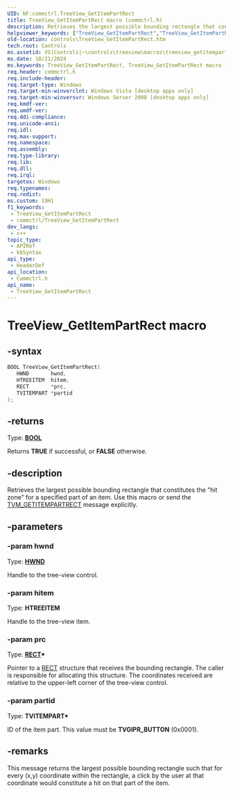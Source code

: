 ```yaml
---
UID: NF:commctrl.TreeView_GetItemPartRect
title: TreeView_GetItemPartRect macro (commctrl.h)
description: Retrieves the largest possible bounding rectangle that constitutes the &quot;hit zone&quot; for a specified part of an item. Use this macro or send the TVM_GETITEMPARTRECT message explicitly.
helpviewer_keywords: ["TreeView_GetItemPartRect","TreeView_GetItemPartRect macro [Windows Controls]","_shell_TreeView_GetItemPartRect","_shell_TreeView_GetItemPartRect_cpp","commctrl/TreeView_GetItemPartRect","controls.TreeView_GetItemPartRect","controls._shell_TreeView_GetItemPartRect"]
old-location: controls\TreeView_GetItemPartRect.htm
tech.root: Controls
ms.assetid: VS|Controls|~\controls\treeview\macros\treeview_getitempartrect.htm
ms.date: 10/21/2024
ms.keywords: TreeView_GetItemPartRect, TreeView_GetItemPartRect macro [Windows Controls], _shell_TreeView_GetItemPartRect, _shell_TreeView_GetItemPartRect_cpp, commctrl/TreeView_GetItemPartRect, controls.TreeView_GetItemPartRect, controls._shell_TreeView_GetItemPartRect
req.header: commctrl.h
req.include-header: 
req.target-type: Windows
req.target-min-winverclnt: Windows Vista [desktop apps only]
req.target-min-winversvr: Windows Server 2008 [desktop apps only]
req.kmdf-ver: 
req.umdf-ver: 
req.ddi-compliance: 
req.unicode-ansi: 
req.idl: 
req.max-support: 
req.namespace: 
req.assembly: 
req.type-library: 
req.lib: 
req.dll: 
req.irql: 
targetos: Windows
req.typenames: 
req.redist: 
ms.custom: 19H1
f1_keywords:
 - TreeView_GetItemPartRect
 - commctrl/TreeView_GetItemPartRect
dev_langs:
 - c++
topic_type:
 - APIRef
 - kbSyntax
api_type:
 - HeaderDef
api_location:
 - Commctrl.h
api_name:
 - TreeView_GetItemPartRect
---
```


# TreeView_GetItemPartRect macro

## -syntax

```cpp
BOOL TreeView_GetItemPartRect(
   HWND       hwnd,
   HTREEITEM  hitem,
   RECT       *prc,
   TVITEMPART *partid
);
```

## -returns

Type: **[BOOL](/windows/desktop/winprog/windows-data-types)**

Returns <b>TRUE</b> if successful, or <b>FALSE</b> otherwise.


## -description

Retrieves the largest possible bounding rectangle that constitutes the "hit zone" for a specified part of an item. Use this macro or send the <a href="/windows/desktop/Controls/tvm-getitempartrect">TVM_GETITEMPARTRECT</a> message explicitly.

## -parameters

### -param hwnd

Type: <b><a href="/windows/desktop/WinProg/windows-data-types">HWND</a></b>

Handle to the tree-view control.

### -param hitem

Type: <b>HTREEITEM</b>

Handle to the tree-view item.

### -param prc

Type: <b><a href="/windows/desktop/api/windef/ns-windef-rect">RECT</a>*</b>

Pointer to a <a href="/windows/desktop/api/windef/ns-windef-rect">RECT</a> structure that receives the bounding rectangle. The caller is responsible for allocating this structure. The coordinates received are relative to the upper-left corner of the tree-view control.

### -param partid

Type: <b>TVITEMPART*</b>

ID of the item part. This value must be <b>TVGIPR_BUTTON</b> (0x0001).

## -remarks

This message returns the largest possible bounding rectangle such that for every (x,y) coordinate within the rectangle, a click by the user at that coordinate would constitute a hit on that part of the item.
